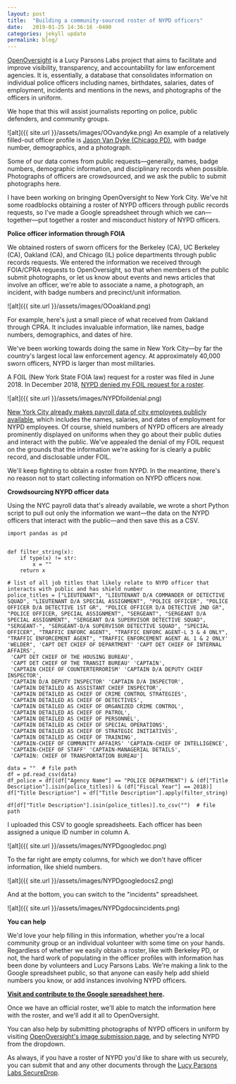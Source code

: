 ```yaml
---
layout: post
title:  "Building a community-sourced roster of NYPD officers"
date:   2019-01-25 14:36:16 -0400
categories: jekyll update
permalink: blog/
---
```

[OpenOversight](https://openoversight.com) is a Lucy Parsons Labs project that aims to facilitate and improve visibility, transparency, and accountability for law enforcement agencies. It is, essentially, a database that consolidates information on individual police officers including names, birthdates, salaries, dates of employment, incidents and mentions in the news, and photographs of the officers in uniform.

We hope that this will assist journalists reporting on police, public defenders, and community groups.

![alt]({{ site.url }}/assets/images/OOvandyke.png)
An example of a relatively filled-out officer profile is [Jason Van Dyke (Chicago PD)](https://openoversight.com/officer/22934), with badge number, demographics, and a photograph.

Some of our data comes from public requests—generally, names, badge numbers, demographic information, and disciplinary records when possible. Photographs of officers are crowdsourced, and we ask the public to submit photographs here.

I have been working on bringing OpenOversight to New York City. We've hit some roadblocks obtaining a roster of NYPD officers through public records requests, so I've made a Google spreadsheet through which we can—together—put together a roster and misconduct history of NYPD officers.

**Police officer information through FOIA**

We obtained rosters of sworn officers for the Berkeley (CA), UC Berkeley (CA), Oakland (CA), and Chicago (IL) police departments through public records requests. We entered the information we received through FOIA/CPRA requests to OpenOversight, so that when members of the public submit photographs, or let us know about events and news articles that involve an officer, we're able to associate a name, a photograph, an incident, with badge numbers and precinct/unit information.  

![alt]({{ site.url }}/assets/images/OOoakland.png)

For example, here's just a small piece of what received from Oakland through CPRA. It includes invaluable information, like names, badge numbers, demographics, and dates of hire.

We've been working towards doing the same in New York City—by far the country's largest local law enforcement agency. At approximately 40,000 sworn officers, NYPD is larger than most militaries.

A FOIL (New York State FOIA law) request for a roster was filed in June 2018. In December 2018, [NYPD denied my FOIL request for a roster](https://a860-openrecords.nyc.gov/request/view/FOIL-2018-056-03439).

![alt]({{ site.url }}/assets/images/NYPDfoildenial.png)

[New York City already makes payroll data of city employees publicly available](https://data.cityofnewyork.us/City-Government/Citywide-Payroll-Data-Fiscal-Year-/k397-673e/data), which includes the names, salaries, and dates of employment for NYPD employees. Of course, shield numbers of NYPD officers are already prominently displayed on uniforms when they go about their public duties and interact with the public. We've appealed the denial of my FOIL request on the grounds that the information we're asking for is clearly a public record, and disclosable under FOIL.

We'll keep fighting to obtain a roster from NYPD. In the meantime, there's no reason not to start collecting information on NYPD officers now.

**Crowdsourcing NYPD officer data**

Using the NYC payroll data that's already available, we wrote a short Python script to pull out only the information we want—the data on the NYPD officers that interact with the public—and then save this as a CSV.

<pre><code>import pandas as pd


def filter_string(x):
    if type(x) != str:
        x = ""
    return x

# list of all job titles that likely relate to NYPD officer that interacts with public and has shield number
police_titles = ["LIEUTENANT", "LIEUTENANT D/A COMMANDER OF DETECTIVE SQUAD", "LIEUTENANT D/A SPECIAL ASSIGNMENT", "POLICE OFFICER", "POLICE OFFICER D/A DETECTIVE 1ST GR", "POLICE OFFICER D/A DETECTIVE 2ND GR", "POLICE OFFICER, SPECIAL ASSIGNMENT", "SERGEANT", "SERGEANT D/A SPECIAL ASSIGNMENT", "SERGEANT D/A SUPERVISOR DETECTIVE SQUAD", "SERGEANT-", "SERGEANT-D/A SUPERVISOR DETECTIVE SQUAD", "SPECIAL OFFICER", "TRAFFIC ENFORC AGENT", "TRAFFIC ENFORC AGENT-L 3 & 4 ONLY", "TRAFFIC ENFORCEMENT AGENT", "TRAFFIC ENFORCEMENT AGENT AL 1 & 2 ONLY' 'WELDER", 'CAPT DET CHIEF OF DEPARTMENT' 'CAPT DET CHIEF OF INTERNAL AFFAIRS',
 'CAPT DET CHIEF OF THE HOUSING BUREAU',
 'CAPT DET CHIEF OF THE TRANSIT BUREAU' 'CAPTAIN',
 'CAPTAIN CHIEF OF COUNTERTERRORISM' 'CAPTAIN D/A DEPUTY CHIEF INSPECTOR',
 'CAPTAIN D/A DEPUTY INSPECTOR' 'CAPTAIN D/A INSPECTOR',
 'CAPTAIN DETAILED AS ASSISTANT CHIEF INSPECTOR',
 'CAPTAIN DETAILED AS CHIEF OF CRIME CONTROL STRATEGIES',
 'CAPTAIN DETAILED AS CHIEF OF DETECTIVES',
 'CAPTAIN DETAILED AS CHIEF OF ORGANIZED CRIME CONTROL',
 'CAPTAIN DETAILED AS CHIEF OF PATROL',
 'CAPTAIN DETAILED AS CHIEF OF PERSONNEL',
 'CAPTAIN DETAILED AS CHIEF OF SPECIAL OPERATIONS',
 'CAPTAIN DETAILED AS CHIEF OF STRATEGIC INITIATIVES',
 'CAPTAIN DETAILED AS CHIEF OF TRAINING',
 'CAPTAIN-CHIEF OF COMMUNITY AFFAIRS' 'CAPTAIN-CHIEF OF INTELLIGENCE',
 'CAPTAIN-CHIEF OF STAFF' 'CAPTAIN-MANAGERIAL DETAILS',
 'CAPTAIN: CHIEF OF TRANSPORTATION BUREAU']

data = ""  # file path
df = pd.read_csv(data)
df_police = df[(df["Agency Name"] == "POLICE DEPARTMENT") & (df["Title Description"].isin(police_titles)) & (df["Fiscal Year"] == 2018)]
df["Title Description"] = df["Title Description"].apply(filter_string)

df[df["Title Description"].isin(police_titles)].to_csv("")  # file path
</code></pre>

I uploaded this CSV to google spreadsheets. Each officer has been assigned a unique ID number in column A.

![alt]({{ site.url }}/assets/images/NYPDgoogledoc.png)

To the far right are empty columns, for which we don't have officer information, like shield numbers.

![alt]({{ site.url }}/assets/images/NYPDgoogledocs2.png)

And at the bottom, you can switch to the "incidents" spreadsheet.

![alt]({{ site.url }}/assets/images/NYPDgdocsincidents.png)

**You can help**

We'd love your help filling in this information, whether you're a local community group or an individual volunteer with some time on your hands. Regardless of whether we easily obtain a roster, like with Berkeley PD, or not, the hard work of populating in the officer profiles with information has been done by volunteers and Lucy Parsons Labs. We're making a link to the Google spreadsheet public, so that anyone can easily help add shield numbers you know, or add instances involving NYPD officers.

**[Visit and contribute to the Google spreadsheet here](https://docs.google.com/spreadsheets/d/1gWdFKuP1jhXQc2gHyeegs8K9riOwAakkHHDUYbDeKhw/edit?usp=sharing).**

Once we have an official roster, we'll able to match the information here with the roster, and we'll add it all to OpenOversight.

You can also help by submitting photographs of NYPD officers in uniform by visiting [OpenOversight's image submission page](https://openoversight.com/submit), and by selecting NYPD from the dropdown.

As always, if you have a roster of NYPD you'd like to share with us securely, you can submit that and any other documents through the [Lucy Parsons Labs SecureDrop](https://lucyparsonslabs.com/securedrop/).
